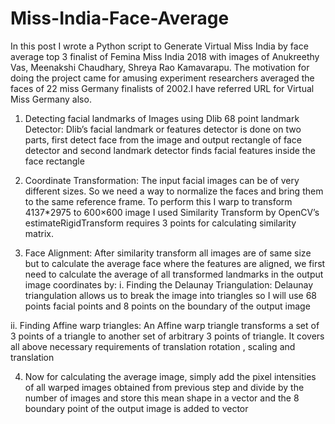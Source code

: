 # Miss-India-Face-Average
In this post I wrote a Python script to Generate Virtual Miss India by face average top 3 finalist of Femina Miss India 2018 with images of Anukreethy Vas, Meenakshi Chaudhary, Shreya Rao Kamavarapu. The motivation for doing the project came for  amusing experiment researchers averaged the faces of 22 miss Germany finalists of 2002.I have referred URL for Virtual Miss Germany also.

1.	Detecting facial landmarks of  Images using Dlib  68 point landmark Detector: Dlib’s facial landmark or features detector is done on two parts, first detect face from the image and output rectangle of face detector and second landmark detector finds facial features inside the face rectangle

2.	Coordinate Transformation: The input facial images can be of very different sizes. So we need a way to normalize the faces and bring them to the same reference frame. To perform this I warp to transform 4137*2975 to 600×600 image I used Similarity Transform by OpenCV’s estimateRigidTransform requires 3 points for calculating similarity matrix.

3.	Face Alignment: After similarity transform all images are of same size but to calculate the average face where the features are aligned, we first need to calculate the average of all transformed landmarks in the output image coordinates by:
i.	Finding the Delaunay Triangulation: Delaunay triangulation allows us to break the image into triangles so I will use 68 points facial points and 8 points on the boundary of the output image 
 

ii.	Finding Affine warp triangles: An Affine warp triangle transforms a set of 3 points of a triangle to another set of arbitrary 3 points of triangle. It covers all above necessary requirements of translation rotation , scaling and translation

4.	Now  for calculating the average image, simply add the pixel intensities of all warped images obtained from previous step and divide by the number of images and store this mean shape in a vector and the 8 boundary point of the output image is added to vector





